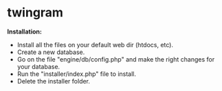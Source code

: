 # twingram

<b>Installation:</b>

<ul>
<li>Install all the files on your default web dir (htdocs, etc).</li>

<li>Create a new database.</li>

<li>Go on the file "engine/db/config.php" and make the right changes for your database.</li>

<li>Run the "installer/index.php" file to install.</li>

<li>Delete the installer folder.</li>
</ul>
